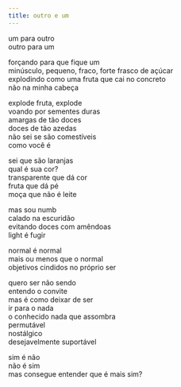 ```yaml
---
title: outro e um
---
```


um para outro  
outro para um

forçando para que fique um  
minúsculo, pequeno, fraco, forte frasco de açúcar  
explodindo como uma fruta que cai no concreto  
não na minha cabeça

explode fruta, explode  
voando por sementes duras  
amargas de tão doces  
doces de tão azedas  
não sei se são comestíveis  
como você é

sei que são laranjas  
qual é sua cor?  
transparente que dá cor  
fruta que dá pé  
moça que não é leite

mas sou numb  
calado na escuridão  
evitando doces com amêndoas  
light é fugir

normal é normal  
mais ou menos que o normal  
objetivos cindidos no próprio ser

quero ser não sendo  
entendo o convite  
mas é como deixar de ser  
ir para o nada  
o conhecido nada que assombra  
permutável  
nostálgico  
desejavelmente suportável

sim é não  
não é sim  
mas consegue entender que é mais sim?
